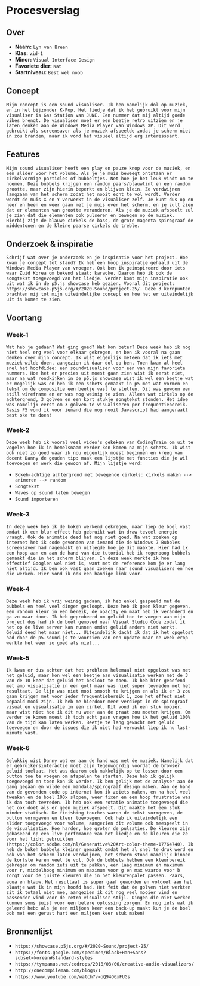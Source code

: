 <!-- Vergeet je niet de comments uit te zetten voordat je begint met typen? 💬 -->

# Procesverslag

## Over
* **Naam:** `Lyn van Breen`
* **Klas:** `vid-1`
* **Minor:** `Visual Interface Design`
* **Favoriete dier:** `Kat`
* **Startniveau:** `Best wel noob`

## Concept

`Mijn concept is een sound visualiser. Ik ben namelijk dol op muziek, en in het bijzonder K-Pop. Het liedje dat ik heb gebruikt voor mijn visualiser is Gas Station van JUNE. Een nummer dat mij altijd goede vibes brengt. De visualiser moet er een beetje retro uitzien en je laten denken aan de Windows Media Player van Windows XP. Dit werd gebruikt als screensaver als je muziek afspeelde zodat je scherm niet in zou branden, maar ik vond het visueel altijd erg interesssant.`

## Features

`Mijn sound visualiser heeft een play en pauze knop voor de muziek, en een slider voor het volume. Als je je muis beweegt ontstaan er cirkelvormige particles of bubbeltjes. Net hoe je het leuk vindt om te noemen. Deze bubbels krijgen een random paars/blauwtint en een random grootte, maar zijn hierin beperkt en blijven klein. Ze verdwijnen langzaam van het scherm zodat het nooit echt te vol wordt. Verder wordt de muis X en Y verwerkt in de visualiser zelf. Je kunt dus op en neer en heen en weer gaan met je muis over het scherm, en je zult zien dat er elementen van grootte veranderen. Als je de muziek afspeelt zul je zien dat die elementen ook pulseren en bewegen op de muziek. Hierbij zijn de blauwe cirkels de bass, de grote magenta spirograaf de middentonen en de kleine paarse cirkels de treble.`

## Onderzoek & inspiratie
`Schrijf wat over je onderzoek en je inspiratie voor het project. Hoe kwam je concept tot stand? Ik heb een hoop inspiratie gehaald uit de Windows Media Player van vroeger. Ook ben ik geinspireerd door iets waar Zuid Korea om bekend staat: karaoke. Daarom heb ik ook de songtekst toegevoegd van het liedje. Verder komt mijn inspiratie ook uit wat ik in de p5.js showcase heb gezien. Vooral dit project: https://showcase.p5js.org/#/2020-Sound/project-25/. Deze 3 kernpunten brachten mij tot mijn uiteindelijke concept en hoe het er uiteindelijk uit is komen te zien.`

## Voortang

### Week-1
`Wat heb je gedaan? Wat ging goed? Wat kon beter? Deze week heb ik nog niet heel erg veel voor elkaar gekregen, en ben ik vooral na gaan denken over mijn concept. Ik wist eigenlijk meteen dat ik iets met muziek wilde doen, aangezien ik daar dol op ben. Toen kwam al heel snel het hoofdidee: een soundvisualiser voor een van mijn favoriete nummers. Hoe het er precies uit moest gaan zien wist ik eerst niet, maar na wat rondkijken in de p5.js showcase wist ik wel een beetje wat er mogelijk was en heb ik een schets gemaakt in p5 met wat vormen en tekst om de compositie een beetje vast te stellen. Dit was gewoon een still wireframe en er was nog weinig te zien. Alleen wat cirkels op de achtergrond, 3 golven en een kort stukje songtekst stonden. Het idee was namelijk eerst om 3 golven te visualiseren per frequentiebereik. Basis P5 vond ik voor iemand die nog nooit Javascript had aangeraakt best oke te doen!`

### Week-2
`Deze week heb ik vooral veel video's gekeken van CodingTrain om uit te vogelen hoe ik in hemelsnaam verder kon komen na mijn schets. Ik wist ook niet zo goed waar ik nou eigenlijk moest beginnen en kreeg van docent Danny de gouden tip: maak een lijstje met functies die je wil toevoegen en werk die gewoon af. Mijn lijstje werd:`
* `Bokeh-achtige achtergrond met bewegende cirkels: cirkels maken --> animeren --> random`
* `Songtekst`
* `Waves op sound laten bewegen`
* `Sound importeren`

### Week-3
`In deze week heb ik de bokeh werkend gekregen, maar liep de boel vast omdat ik een blur effect heb gebruikt wat in draw teveel energie vraagt. Ook de animatie deed het nog niet goed. Na wat zoeken op internet heb ik code gevonden van iemand die de Windows 7 Bubbles screensaver had nagemaakt en uitlegde hoe je dit maakte. Hier had ik een hoop aan en aan de hand van die tutorial heb ik regenboog bubbels gemaakt die in het scherm blijven. In deze week merkte ik hoe effectief Googlen wel niet is, want met de reference kom je er lang niet altijd. Ik ben ook vast gaan zoeken naar sound visualisers en hoe die werken. Hier vond ik ook een handige link voor.`

### Week-4
`Deze week heb ik vrij weinig gedaan, ik heb enkel gespeeld met de bubbels en heel veel dingen gesloopt. Deze heb ik geen kleur gegeven, een random kleur in een bereik, de opacity en maat heb ik veranderd en ga zo maar door. Ik heb geprobeerd om geluid toe te voegen aan mijn project dus had ik de boel gemoved naar Visual Studio Code zodat ik het op de live server kan runnen omdat geluid anders niet werkt. Geluid deed het maar niet... Uiteindelijk dacht ik dat ik het opgelost had door de p5.sound.js te voorzien van een update maar de week erop werkte het weer zo goed als niet...`

### Week-5
`Ik kwam er dus achter dat het probleem helemaal niet opgelost was met het geluid, maar kon wel een beetje aan visualisatie werken met de 3 van de 10 keer dat geluid het besloot te doen. Ik heb hier geoefend met amp visualisatie in een golf maar was niet super tevreden met het resultaat. De lijn was niet mooi smooth te krijgen en als ik er 3 zou gaan krijgen met voor ieder frequentiebereik 1, zou het effect niet bepaald mooi zijn. Ik heb me hierdoor meer verdiept in de spirograaf visual en visualisatie in een cirkel. Dit vond ik een stuk mooier, maar wist niet hoe ik dit nu weer aan de praat zou moeten krijgen. Om verder te komen moest ik toch echt gaan vragen hoe ik het geluid 100% van de tijd kan laten werken. Beetje te lang gewacht met geluid toevoegen en door de issues die ik niet had verwacht liep ik nu last-minute vast.`

### Week-6
`Gelukkig wist Danny wat er aan de hand was met de muziek. Namelijk dat er gebruikersinteractie moet zijn tegenwoordig voordat de browser geluid toelaat. Het was daarom ook makkelijk op te lossen door een button toe te voegen om afspelen te starten. Deze heb ik gelijk toegevoegd en toen kon ik verder. Ik ben gelijk met de analyser aan de gang gegaan en wilde een mandala/spirograaf design maken. Aan de hand van de gevonden code op internet kon ik zoiets maken, en na heel veel tweaken en de boel 100x slopen, weer fixen en een hoop frustratie was ik dan toch tevreden. Ik heb ook een rotatie animatie toegevoegd die het ook doet als er geen muziek afspeelt. Dit maakte het een stuk minder statisch. De finishing touches waren de tekst vormgeven, de button vormgeven en kleur toevoegen. Ook heb ik uiteindelijk een slider toegevoegd voor volume, aangezien dit volume ook meespeelt in de visualisatie. Hoe harder, hoe groter de pulsaties. De kleuren zijn gebaseerd op een live perfomance van het liedje en de kleuren die ze voor het licht gebruikten (https://color.adobe.com/nl/Generative%20Art-color-theme-17764740). Ik heb de bokeh bubbels kleiner gemaakt omdat het al snel te druk werd en ook van het scherm laten verdwijnen, het scherm stond namelijk binnen de kortste keren veel te vol. Ook de bubbels hebben een kleurbereik gekregen om random iets uit te pakken, een laag minimum en maximum voor r, middelhoog minimum en maximum voor g en max waarde voor b zorgt voor de juiste kleuren die in het kleurenpalet passen. Paars, aqua en blauw.`
`Het resultaat is super gaaf geworden en voldoet aan het plaatje wat ik in mijn hoofd had. Het feit dat de golven niet werkten zit ik totaal niet mee, aangezien ik dit nog veel mooier vind en passender vind voor de retro visualiser stijl. Dingen die niet werken kunnen soms juist voor een betere oplossing zorgen. En nog iets wat ik geleerd heb: als je een miljoen keer een back-up maakt kun je de boel ook met een gerust hart een miljoen keer stuk maken!`


## Bronnenlijst

* `https://showcase.p5js.org/#/2020-Sound/project-25/`
* `https://fonts.google.com/specimen/Black+Han+Sans?subset=korean#standard-styles`
* `https://tympanus.net/codrops/2018/03/06/creative-audio-visualizers/`
* `http://onecompileman.com/blogs/1`
* `https://www.youtube.com/watch?v=oQ94OGxFUGs`
